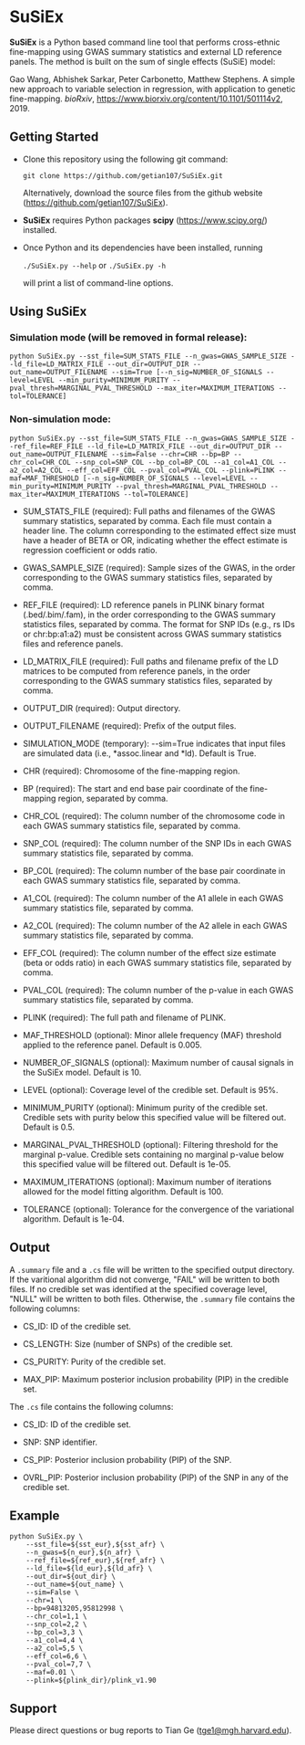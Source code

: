 # SuSiEx

**SuSiEx** is a Python based command line tool that performs cross-ethnic fine-mapping using GWAS summary statistics and external LD reference panels. The method is built on the sum of single effects (SuSiE) model:

Gao Wang, Abhishek Sarkar, Peter Carbonetto, Matthew Stephens. A simple new approach to variable selection in regression, with application to genetic fine-mapping. *bioRxiv*, https://www.biorxiv.org/content/10.1101/501114v2, 2019.


## Getting Started

- Clone this repository using the following git command:
   
    `git clone https://github.com/getian107/SuSiEx.git`

    Alternatively, download the source files from the github website (https://github.com/getian107/SuSiEx).
    
- **SuSiEx** requires Python packages **scipy** (https://www.scipy.org/) installed.

- Once Python and its dependencies have been installed, running

    `./SuSiEx.py --help` or `./SuSiEx.py -h`

    will print a list of command-line options.


## Using SuSiEx

### Simulation mode (will be removed in formal release):

`
python SuSiEx.py --sst_file=SUM_STATS_FILE --n_gwas=GWAS_SAMPLE_SIZE --ld_file=LD_MATRIX_FILE --out_dir=OUTPUT_DIR --out_name=OUTPUT_FILENAME --sim=True [--n_sig=NUMBER_OF_SIGNALS --level=LEVEL --min_purity=MINIMUM_PURITY --pval_thresh=MARGINAL_PVAL_THRESHOLD --max_iter=MAXIMUM_ITERATIONS --tol=TOLERANCE]
`

### Non-simulation mode:

`
python SuSiEx.py --sst_file=SUM_STATS_FILE --n_gwas=GWAS_SAMPLE_SIZE --ref_file=REF_FILE --ld_file=LD_MATRIX_FILE --out_dir=OUTPUT_DIR --out_name=OUTPUT_FILENAME --sim=False --chr=CHR --bp=BP --chr_col=CHR_COL --snp_col=SNP_COL --bp_col=BP_COL --a1_col=A1_COL --a2_col=A2_COL --eff_col=EFF_COL --pval_col=PVAL_COL --plink=PLINK --maf=MAF_THRESHOLD [--n_sig=NUMBER_OF_SIGNALS --level=LEVEL --min_purity=MINIMUM_PURITY --pval_thresh=MARGINAL_PVAL_THRESHOLD --max_iter=MAXIMUM_ITERATIONS --tol=TOLERANCE]
`

- SUM_STATS_FILE (required): Full paths and filenames of the GWAS summary statistics, separated by comma. Each file must contain a header line. The column corresponding to the estimated effect size must have a header of BETA or OR, indicating whether the effect estimate is regression coefficient or odds ratio.

- GWAS_SAMPLE_SIZE (required): Sample sizes of the GWAS, in the order corresponding to the GWAS summary statistics files, separated by comma.

- REF_FILE (required): LD reference panels in PLINK binary format (.bed/.bim/.fam), in the order corresponding to the GWAS summary statistics files, separated by comma. The format for SNP IDs (e.g., rs IDs or chr:bp:a1:a2) must be consistent across GWAS summary statistics files and reference panels.

- LD_MATRIX_FILE (required): Full paths and filename prefix of the LD matrices to be computed from reference panels, in the order corresponding to the GWAS summary statistics files, separated by comma.

- OUTPUT_DIR (required): Output directory.

- OUTPUT_FILENAME (required): Prefix of the output files.

- SIMULATION_MODE (temporary): --sim=True indicates that input files are simulated data (i.e., \*assoc.linear and \*ld). Default is True.

- CHR (required): Chromosome of the fine-mapping region.

- BP (required): The start and end base pair coordinate of the fine-mapping region, separated by comma.

- CHR_COL (required): The column number of the chromosome code in each GWAS summary statistics file, separated by comma.

- SNP_COL (required): The column number of the SNP IDs in each GWAS summary statistics file, separated by comma.

- BP_COL (required): The column number of the base pair coordinate in each GWAS summary statistics file, separated by comma.

- A1_COL (required): The column number of the A1 allele in each GWAS summary statistics file, separated by comma.

- A2_COL (required): The column number of the A2 allele in each GWAS summary statistics file, separated by comma.

- EFF_COL (required): The column number of the effect size estimate (beta or odds ratio) in each GWAS summary statistics file, separated by comma.

- PVAL_COL (required): The column number of the p-value in each GWAS summary statistics file, separated by comma.

- PLINK (required): The full path and filename of PLINK.

- MAF_THRESHOLD (optional): Minor allele frequency (MAF) threshold applied to the reference panel. Default is 0.005.

- NUMBER_OF_SIGNALS (optional): Maximum number of causal signals in the SuSiEx model. Default is 10.

- LEVEL (optional): Coverage level of the credible set. Default is 95%.

- MINIMUM_PURITY (optional): Minimum purity of the credible set. Credible sets with purity below this specified value will be filtered out. Default is 0.5.

- MARGINAL_PVAL_THRESHOLD (optional): Filtering threshold for the marginal p-value. Credible sets containing no marginal p-value below this specified value will be filtered out. Default is 1e-05.

- MAXIMUM_ITERATIONS (optional): Maximum number of iterations allowed for the model fitting algorithm. Default is 100.

- TOLERANCE (optional): Tolerance for the convergence of the variational algorithm. Default is 1e-04.


## Output

A `.summary` file and a `.cs` file will be written to the specified output directory.
If the varitional algorithm did not converge, "FAIL" will be written to both files.
If no credible set was identified at the specified coverage level, "NULL" will be written to both files.
Otherwise, the `.summary` file contains the following columns:

- CS_ID: ID of the credible set.

- CS_LENGTH: Size (number of SNPs) of the credible set.

- CS_PURITY: Purity of the credible set.

- MAX_PIP: Maximum posterior inclusion probability (PIP) in the credible set.

The `.cs` file contains the following columns:

- CS_ID: ID of the credible set.

- SNP: SNP identifier.

- CS_PIP: Posterior inclusion probability (PIP) of the SNP.

- OVRL_PIP: Posterior inclusion probability (PIP) of the SNP in any of the credible set.


## Example

```
python SuSiEx.py \
    --sst_file=${sst_eur},${sst_afr} \
    --n_gwas=${n_eur},${n_afr} \
    --ref_file=${ref_eur},${ref_afr} \
    --ld_file=${ld_eur},${ld_afr} \
    --out_dir=${out_dir} \
    --out_name=${out_name} \
    --sim=False \
    --chr=1 \
    --bp=94813205,95812998 \
    --chr_col=1,1 \
    --snp_col=2,2 \
    --bp_col=3,3 \
    --a1_col=4,4 \
    --a2_col=5,5 \
    --eff_col=6,6 \
    --pval_col=7,7 \
    --maf=0.01 \
    --plink=${plink_dir}/plink_v1.90
```


## Support

Please direct questions or bug reports to Tian Ge (tge1@mgh.harvard.edu).

